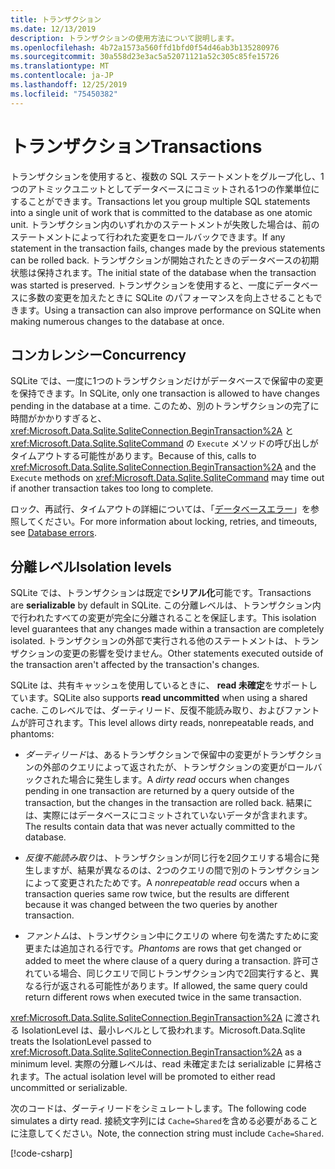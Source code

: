 ```yaml
---
title: トランザクション
ms.date: 12/13/2019
description: トランザクションの使用方法について説明します。
ms.openlocfilehash: 4b72a1573a560ffd1bfd0f54d46ab3b135280976
ms.sourcegitcommit: 30a558d23e3ac5a52071121a52c305c85fe15726
ms.translationtype: MT
ms.contentlocale: ja-JP
ms.lasthandoff: 12/25/2019
ms.locfileid: "75450382"
---
```

# <a name="transactions"></a><span data-ttu-id="a3639-103">トランザクション</span><span class="sxs-lookup"><span data-stu-id="a3639-103">Transactions</span></span>

<span data-ttu-id="a3639-104">トランザクションを使用すると、複数の SQL ステートメントをグループ化し、1つのアトミックユニットとしてデータベースにコミットされる1つの作業単位にすることができます。</span><span class="sxs-lookup"><span data-stu-id="a3639-104">Transactions let you group multiple SQL statements into a single unit of work that is committed to the database as one atomic unit.</span></span> <span data-ttu-id="a3639-105">トランザクション内のいずれかのステートメントが失敗した場合は、前のステートメントによって行われた変更をロールバックできます。</span><span class="sxs-lookup"><span data-stu-id="a3639-105">If any statement in the transaction fails, changes made by the previous statements can be rolled back.</span></span> <span data-ttu-id="a3639-106">トランザクションが開始されたときのデータベースの初期状態は保持されます。</span><span class="sxs-lookup"><span data-stu-id="a3639-106">The initial state of the database when the transaction was started is preserved.</span></span> <span data-ttu-id="a3639-107">トランザクションを使用すると、一度にデータベースに多数の変更を加えたときに SQLite のパフォーマンスを向上させることもできます。</span><span class="sxs-lookup"><span data-stu-id="a3639-107">Using a transaction can also improve performance on SQLite when making numerous changes to the database at once.</span></span>

## <a name="concurrency"></a><span data-ttu-id="a3639-108">コンカレンシー</span><span class="sxs-lookup"><span data-stu-id="a3639-108">Concurrency</span></span>

<span data-ttu-id="a3639-109">SQLite では、一度に1つのトランザクションだけがデータベースで保留中の変更を保持できます。</span><span class="sxs-lookup"><span data-stu-id="a3639-109">In SQLite, only one transaction is allowed to have changes pending in the database at a time.</span></span> <span data-ttu-id="a3639-110">このため、別のトランザクションの完了に時間がかかりすぎると、<xref:Microsoft.Data.Sqlite.SqliteConnection.BeginTransaction%2A> と <xref:Microsoft.Data.Sqlite.SqliteCommand> の `Execute` メソッドの呼び出しがタイムアウトする可能性があります。</span><span class="sxs-lookup"><span data-stu-id="a3639-110">Because of this, calls to <xref:Microsoft.Data.Sqlite.SqliteConnection.BeginTransaction%2A> and the `Execute` methods on <xref:Microsoft.Data.Sqlite.SqliteCommand> may time out if another transaction takes too long to complete.</span></span>

<span data-ttu-id="a3639-111">ロック、再試行、タイムアウトの詳細については、「[データベースエラー](database-errors.md)」を参照してください。</span><span class="sxs-lookup"><span data-stu-id="a3639-111">For more information about locking, retries, and timeouts, see [Database errors](database-errors.md).</span></span>

## <a name="isolation-levels"></a><span data-ttu-id="a3639-112">分離レベル</span><span class="sxs-lookup"><span data-stu-id="a3639-112">Isolation levels</span></span>

<span data-ttu-id="a3639-113">SQLite では、トランザクションは既定で**シリアル化**可能です。</span><span class="sxs-lookup"><span data-stu-id="a3639-113">Transactions are **serializable** by default in SQLite.</span></span> <span data-ttu-id="a3639-114">この分離レベルは、トランザクション内で行われたすべての変更が完全に分離されることを保証します。</span><span class="sxs-lookup"><span data-stu-id="a3639-114">This isolation level guarantees that any changes made within a transaction are completely isolated.</span></span> <span data-ttu-id="a3639-115">トランザクションの外部で実行される他のステートメントは、トランザクションの変更の影響を受けません。</span><span class="sxs-lookup"><span data-stu-id="a3639-115">Other statements executed outside of the transaction aren't affected by the transaction's changes.</span></span>

<span data-ttu-id="a3639-116">SQLite は、共有キャッシュを使用しているときに、 **read 未確定**をサポートしています。</span><span class="sxs-lookup"><span data-stu-id="a3639-116">SQLite also supports **read uncommitted** when using a shared cache.</span></span> <span data-ttu-id="a3639-117">このレベルでは、ダーティリード、反復不能読み取り、およびファントムが許可されます。</span><span class="sxs-lookup"><span data-stu-id="a3639-117">This level allows dirty reads, nonrepeatable reads, and phantoms:</span></span>

- <span data-ttu-id="a3639-118">*ダーティリード*は、あるトランザクションで保留中の変更がトランザクションの外部のクエリによって返されたが、トランザクションの変更がロールバックされた場合に発生します。</span><span class="sxs-lookup"><span data-stu-id="a3639-118">A *dirty read* occurs when changes pending in one transaction are returned by a query outside of the transaction, but the changes in the transaction are rolled back.</span></span> <span data-ttu-id="a3639-119">結果には、実際にはデータベースにコミットされていないデータが含まれます。</span><span class="sxs-lookup"><span data-stu-id="a3639-119">The results contain data that was never actually committed to the database.</span></span>

- <span data-ttu-id="a3639-120">*反復不能読み取り*は、トランザクションが同じ行を2回クエリする場合に発生しますが、結果が異なるのは、2つのクエリの間で別のトランザクションによって変更されたためです。</span><span class="sxs-lookup"><span data-stu-id="a3639-120">A *nonrepeatable read* occurs when a transaction queries same row twice, but the results are different because it was changed between the two queries by another transaction.</span></span>

- <span data-ttu-id="a3639-121">*ファントム*は、トランザクション中にクエリの where 句を満たすために変更または追加される行です。</span><span class="sxs-lookup"><span data-stu-id="a3639-121">*Phantoms* are rows that get changed or added to meet the where clause of a query during a transaction.</span></span> <span data-ttu-id="a3639-122">許可されている場合、同じクエリで同じトランザクション内で2回実行すると、異なる行が返される可能性があります。</span><span class="sxs-lookup"><span data-stu-id="a3639-122">If allowed, the same query could return different rows when executed twice in the same transaction.</span></span>

<span data-ttu-id="a3639-123"><xref:Microsoft.Data.Sqlite.SqliteConnection.BeginTransaction%2A> に渡される IsolationLevel は、最小レベルとして扱われます。</span><span class="sxs-lookup"><span data-stu-id="a3639-123">Microsoft.Data.Sqlite treats the IsolationLevel passed to <xref:Microsoft.Data.Sqlite.SqliteConnection.BeginTransaction%2A> as a minimum level.</span></span> <span data-ttu-id="a3639-124">実際の分離レベルは、read 未確定または serializable に昇格されます。</span><span class="sxs-lookup"><span data-stu-id="a3639-124">The actual isolation level will be promoted to either read uncommitted or serializable.</span></span>

<span data-ttu-id="a3639-125">次のコードは、ダーティリードをシミュレートします。</span><span class="sxs-lookup"><span data-stu-id="a3639-125">The following code simulates a dirty read.</span></span> <span data-ttu-id="a3639-126">接続文字列には `Cache=Shared`を含める必要があることに注意してください。</span><span class="sxs-lookup"><span data-stu-id="a3639-126">Note, the connection string must include `Cache=Shared`.</span></span>

[!code-csharp[](../../../../samples/snippets/standard/data/sqlite/DirtyReadSample/Program.cs?name=snippet_DirtyRead)]
